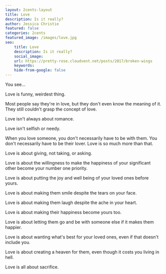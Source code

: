 ```yaml
---
layout: 2cents-layout
title: Love
description: Is it really?
author: Jessica Christie
featured: false
categories: 2cents
featured_image: /images/love.jpg
seo:
    title: Love
    description: Is it really?
    social_image:
    url: https://pretty-rose.cloudvent.net/posts/2017/broken-wings
    keywords:
    hide-from-google: false
---
```

You see...

Love is funny, weirdest thing.

Most people say they're in love, but they don't even know the meaning of it. They still couldn't grasp the concept of love.

Love isn't always about romance.

Love isn't selfish or needy.

When you love someone, you don't necessarily have to be with them. You don't necessarily have to be their lover. Love is so much more than that.

Love is about giving, not taking, or asking.

Love is about the willingness to make the happiness of your significant other become your number one priority.

Love is about putting the joy and well being of your loved ones before yours.

Love is about making them smile despite the tears on your face.

Love is about making them laugh despite the ache in your heart.

Love is about making their happiness become yours too.

Love is about letting them go and be with someone else if it makes them happier.

Love is about wanting what's best for your loved ones, even if that doesn't include you.

Love is about creating a heaven for them, even though it costs you living in hell.

Love is all about sacrifice.

&nbsp;

